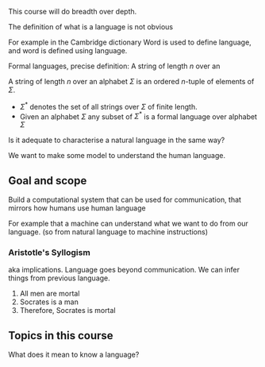 This course will do breadth over depth.

The definition of what is a language is not obvious

For example in the Cambridge dictionary
Word is used to define language, and word is defined using language. 

Formal languages, precise definition:
A string of length $n$ over an

A string of length $n$ over an alphabet $\Sigma$ is an ordered $n$-tuple of elements of $Σ$.
- $\Sigma^*$ denotes the set of all strings over $\Sigma$ of finite length.
- Given an alphabet $\Sigma$ any subset of $\Sigma^*$ is a formal language over alphabet $\Sigma$ 

Is it adequate to characterise a natural language in the same way?

We want to make some model to understand the human language. 

## Goal and scope
Build a computational system that can be used for communication, that mirrors how humans use human language

For example that a machine can understand what we want to do from our language. (so from natural language to machine instructions)

### Aristotle's Syllogism
aka implications. Language goes beyond communication. We can infer things from previous language. 
1. All men are mortal 
2. Socrates is a man 
3. Therefore, Socrates is mortal

## Topics in this course
What does it mean to know a language?